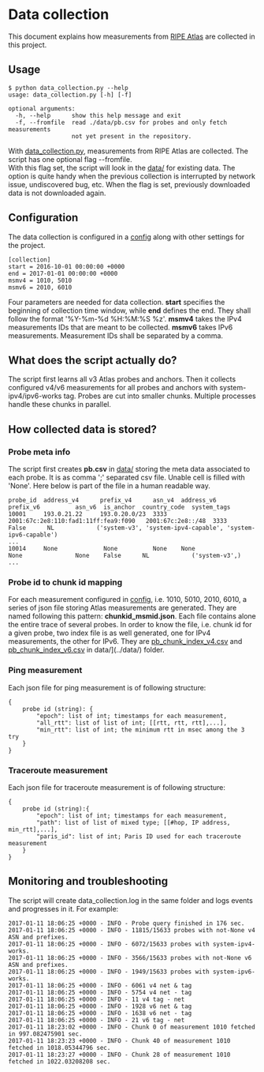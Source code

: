 # Data collection
This document explains how measurements from [RIPE Atlas](https://atlas.ripe.net) are collected in this project.
## Usage
```
$ python data_collection.py --help
usage: data_collection.py [-h] [-f]

optional arguments:
  -h, --help      show this help message and exit
  -f, --fromfile  read ./data/pb.csv for probes and only fetch measurements
                  not yet present in the repository.

```
With [data_collection.py](../data_collection.py), measurements from RIPE Atlas are collected.
The script has one optional flag --fromfile.  
With this flag set, the script will look in the [data/](../data/) for existing data.
The option is quite handy when the previous collection is interrupted by network issue, undiscovered bug, etc.
When the flag is set, previously downloaded data is not downloaded again.

## Configuration
The data collection is configured in a [config](../config) along with other settings for the project.
```
[collection]
start = 2016-10-01 00:00:00 +0000
end = 2017-01-01 00:00:00 +0000
msmv4 = 1010, 5010
msmv6 = 2010, 6010
```
Four parameters are needed for data collection.
__start__ specifies the beginning of collection time window, while __end__ defines the end.
They shall follow the format '%Y-%m-%d %H:%M:%S %z'.
__msmv4__ takes the IPv4 measurements IDs that are meant to be collected.
__msmv6__ takes IPv6 measurements.
Measurement IDs shall be separated by a comma.

## What does the script actually do?
The script first learns all v3 Atlas probes and anchors.
Then it collects configured v4/v6 measurements for all probes and anchors with system-ipv4/ipv6-works tag.
Probes are cut into smaller chunks. Multiple processes handle these chunks in parallel.

## How collected data is stored?
### Probe meta info
The script first creates __pb.csv__ in [data/](../data/) storing the meta data associated to each probe.
It is as comma ';' separated csv file. Unable cell is filled with 'None'. 
Here below is part of the file in a human readable way.
```
probe_id  address_v4      prefix_v4      asn_v4  address_v6                             prefix_v6          asn_v6  is_anchor  country_code  system_tags
10001     193.0.21.22     193.0.20.0/23  3333    2001:67c:2e8:110:fad1:11ff:fea9:f090   2001:67c:2e8::/48  3333    False      NL            ('system-v3', 'system-ipv4-capable', 'system-ipv6-capable')
...
10014     None             None          None    None                                   None               None    False      NL            ('system-v3',)
...
```
### Probe id to chunk id mapping
For each measurement configured in [config](../config), i.e. 1010, 5010, 2010, 6010, a series of json file storing Atlas measurements are generated.
They are named following this pattern: __chunkid_msmid.json__. Each file contains alone the entire trace of several probes.
In order to know the file, i.e. chunk id for a given probe, two index file is as well generated, one for IPv4 measurements, the other for IPv6.
They are [pb_chunk_index_v4.csv](../data/pb_chunk_index_v4.csv) and [pb_chunk_index_v6.csv](../data/pb_chunk_index_v6.csv) in data/](../data/) folder.

### Ping measurement
Each json file for ping measurement is of following structure:
```
{
    probe id (string): {
        "epoch": list of int; timestamps for each measurement,
        "all_rtt": list of list of int; [[rtt, rtt, rtt],...],
        "min_rtt": list of int; the minimum rtt in msec among the 3 try
    }
}
```
### Traceroute measurement
Each json file for traceroute measurement is of following structure:
```
{
    probe id (string):{
        "epoch": list of int; timestamps for each measurement,
        "path": list of list of mixed type; [[#hop, IP address, min_rtt],...],
        "paris_id": list of int; Paris ID used for each traceroute measurement
    }
}
```

## Monitoring and troubleshooting
The script will create data_collection.log in the same folder and logs events and progresses in it.
For example:
```
2017-01-11 18:06:25 +0000 - INFO - Probe query finished in 176 sec.
2017-01-11 18:06:25 +0000 - INFO - 11815/15633 probes with not-None v4 ASN and prefixes.
2017-01-11 18:06:25 +0000 - INFO - 6072/15633 probes with system-ipv4-works.
2017-01-11 18:06:25 +0000 - INFO - 3566/15633 probes with not-None v6 ASN and prefixes.
2017-01-11 18:06:25 +0000 - INFO - 1949/15633 probes with system-ipv6-works.
2017-01-11 18:06:25 +0000 - INFO - 6061 v4 net & tag
2017-01-11 18:06:25 +0000 - INFO - 5754 v4 net - tag
2017-01-11 18:06:25 +0000 - INFO - 11 v4 tag - net
2017-01-11 18:06:25 +0000 - INFO - 1928 v6 net & tag
2017-01-11 18:06:25 +0000 - INFO - 1638 v6 net - tag
2017-01-11 18:06:25 +0000 - INFO - 21 v6 tag - net
2017-01-11 18:23:02 +0000 - INFO - Chunk 0 of measurement 1010 fetched in 997.082475901 sec.
2017-01-11 18:23:23 +0000 - INFO - Chunk 40 of measurement 1010 fetched in 1018.05344796 sec.
2017-01-11 18:23:27 +0000 - INFO - Chunk 28 of measurement 1010 fetched in 1022.03208208 sec.
```
